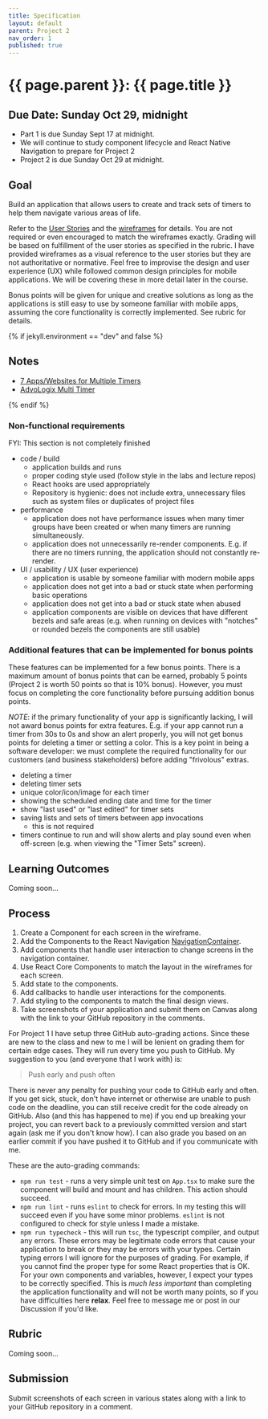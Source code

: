 ```yaml
---
title: Specification
layout: default
parent: Project 2
nav_order: 1
published: true
---
```


# {{ page.parent }}: {{ page.title }}

## Due Date: Sunday Oct 29, midnight

- Part 1 is due Sunday Sept 17 at midnight.
- We will continue to study component lifecycle and React Native Navigation to
  prepare for Project 2
- Project 2 is due Sunday Oct 29 at midnight.

## Goal

Build an application that allows users to create and track sets of timers to
help them navigate various areas of life.

Refer to the [User Stories](user-stories.html) and the [wireframes](wireframes.html) for
details. You are not required or even encouraged to match the wireframes
exactly. Grading will be based on fulfillment of the user stories as specified
in the rubric. I have provided wireframes as a visual reference to the user
stories but they are not authoritative or normative. Feel free to improvise the
design and user experience (UX) while followed common design principles for
mobile applications. We will be covering these in more detail later in the
course.

Bonus points will be given for unique and creative solutions as long as the
applications is still easy to use by someone familiar with mobile apps, assuming
the core functionality is correctly implemented. See rubric for details.

{% if jekyll.environment == "dev" and false %}

## Notes

- [7 Apps/Websites for Multiple Timers](https://www.makeuseof.com/apps-websites-to-set-multiple-timers/)
- [AdvoLogix Multi Timer](https://help.advologix.com/a/737904-multi-timer)

{% endif %}


### Non-functional requirements

FYI: This section is not completely finished

- code / build
    - application builds and runs
    - proper coding style used (follow style in the labs and lecture repos)
    - React hooks are used appropriately
    - Repository is hygienic: does not include extra, unnecessary files such as
      system files or duplicates of project files
- performance
    - application does not have performance issues when many timer groups have
      been created or when many timers are running simultaneously.
    - application does not unnecessarily re-render components. E.g. if there are
      no timers running, the application should not constantly re-render.
- UI / usability / UX (user experience)
    - application is usable by someone familiar with modern mobile apps
    - application does not get into a bad or stuck state when performing basic
      operations
    - application does not get into a bad or stuck state when abused
    - application components are visible on devices that have different bezels
      and safe areas (e.g. when running on devices with "notches" or rounded
      bezels the components are still usable)


### Additional features that can be implemented for bonus points

These features can be implemented for a few bonus points. There is a maximum
amount of bonus points that can be earned, probably 5 points (Project 2 is worth
50 points so that is 10% bonus). However, you must focus on completing the core
functionality before pursuing addition bonus points.

*NOTE*: if the primary functionality of your app is significantly lacking, I
will not award bonus points for extra features. E.g. if your app cannot run a
timer from 30s to 0s and show an alert properly, you will not get bonus points
for deleting a timer or setting a color. This is a key point in being a software
developer: we must complete the required functionality for our customers (and
business stakeholders) before adding "frivolous" extras.

- deleting a timer
- deleting timer sets
- unique color/icon/image for each timer
- showing the scheduled ending date and time for the timer
- show "last used" or "last edited" for timer sets
- saving lists and sets of timers between app invocations
    - this is not required
- timers continue to run and will show alerts and play sound even when
  off-screen (e.g. when viewing the "Timer Sets" screen).


## Learning Outcomes

Coming soon...

## Process

1. Create a Component for each screen in the wireframe.
2. Add the Components to the React Navigation
   [NavigationContainer](https://reactnavigation.org/docs/navigation-container).
3. Add components that handle user interaction to change screens in the
   navigation container.
4. Use React Core Components to match the layout in the wireframes for each
   screen.
5. Add state to the components.
6. Add callbacks to handle user interactions for the components.
7. Add styling to the components to match the final design views.
8. Take screenshots of your application and submit them on Canvas along with the
   link to your GitHub repository in the comments.

For Project 1 I have setup three GitHub auto-grading actions. Since these are
new to the class and new to me I will be lenient on grading them for certain
edge cases. They will run every time you push to GitHub. My suggestion to you
(and everyone that I work with) is:

> Push early and push often

There is never any penalty for pushing your code to GitHub early and often. If
you get sick, stuck, don't have internet or otherwise are unable to push code on
the deadline, you can still receive credit for the code already on GitHub. Also
(and this has happened to me) if you end up breaking your project, you can
revert back to a previously committed version and start again (ask me if you
don't know how). I can also grade you based on an earlier commit if you have
pushed it to GitHub and if you communicate with me.

These are the auto-grading commands:

-  `npm run test` - runs a very simple unit test on `App.tsx` to make sure the
    component will build and mount and has children. This action should succeed.
-   `npm run lint` - runs `eslint` to check for errors. In my testing this will
    succeed even if you have some minor problems. `eslint` is not configured to
    check for style unless I made a mistake.
-  `npm run typecheck` - this will run `tsc`, the typescript compiler, and output
    any errors. These errors may be legitimate code errors that cause your
    application to break or they may be errors with your types. Certain typing
    errors I will ignore for the purposes of grading. For example, if you cannot
    find the proper type for some React properties that is OK. For your own
    components and variables, however, I expect your types to be correctly
    specified. This is _much less important_ than completing the application
    functionality and will not be worth many points, so if you have
    difficulties here **relax**. Feel free to message me or post in our Discussion
    if you'd like.


## Rubric

Coming soon...

## Submission

Submit screenshots of each screen in various states along with a link to your
GitHub repository in a comment.

